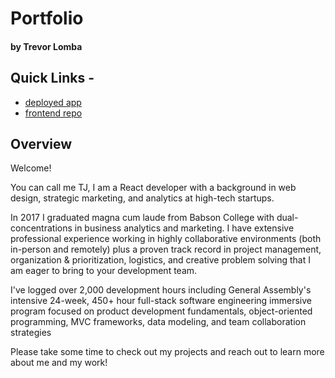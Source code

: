 # Portfolio
#### by Trevor Lomba

## Quick Links - 
* [deployed app](trevorlomba.github.io/portfolio)
* [frontend repo](https://github.com/trevorlomba/portfolio)

## Overview
Welcome!

You can call me TJ, I am a React developer with a background in web design, strategic marketing, and analytics at high-tech startups.

In 2017 I graduated magna cum laude from Babson College with dual-concentrations in business analytics and marketing. I have extensive professional experience working in highly collaborative environments (both in-person and remotely) plus a proven track record in project management, organization & prioritization, logistics, and creative problem solving that I am eager to bring to your development team.

I've logged over 2,000 development hours including General Assembly's intensive 24-week, 450+ hour full-stack software engineering immersive program focused on product development fundamentals, object-oriented programming, MVC frameworks, data modeling, and team collaboration strategies

Please take some time to check out my projects and reach out to learn more about me and my work!
